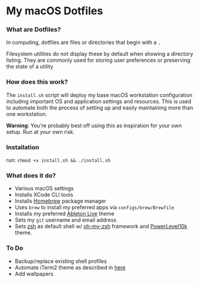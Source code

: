 # My macOS Dotfiles

### What are Dotfiles?

In computing, dotfiles are files or directories that begin with a `.`

Filesystem utilities do not display these by default when showing a directory listing. They are commonly used for storing user preferences or preserving the state of a utility

### How does this work?

The `install.sh` script will deploy my base macOS workstation configuration including important OS and application settings and resources. This is used to automate both the process of setting up and easily maintaining more than one workstation.

**Warning**: You're probably best off using this as inspiration for your own setup. Run at your own risk.

### Installation

run: `chmod +x install.sh && ./install.sh`

### What does it do?

- Various macOS settings
- Installs XCode CLI tools
- Installs [Homebrew](https://brew.sh/) package manager
- Uses `brew` to install my preferred apps via `configs/brew/Brewfile`
- Installs my preferred [Ableton Live](https://www.ableton.com/en/live/) theme
- Sets my `git` username and email address
- Sets [zsh](http://zsh.sourceforge.net/) as default shell w/ [oh-my-zsh](https://github.com/robbyrussell/oh-my-zsh) framework and [PowerLevel10k](https://github.com/romkatv/powerlevel10k) theme.

### To Do

- Backup/replace existing shell profiles
- Automate iTerm2 theme as described in [here](https://github.com/mbadolato/iTerm2-Color-Schemes/issues/140)
- Add wallpapers
